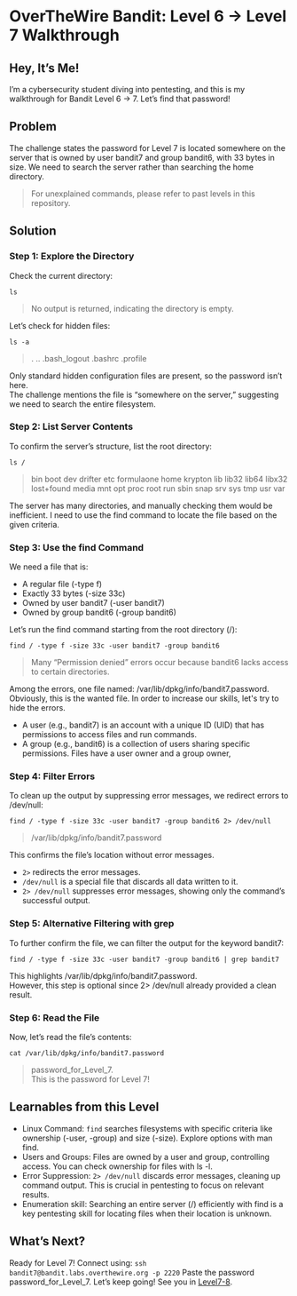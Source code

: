# OverTheWire Bandit: Level 6 → Level 7 Walkthrough

## Hey, It’s Me!
I’m a cybersecurity student diving into pentesting, and this is my walkthrough for Bandit Level 6 → 7. Let’s find that password!

## Problem
The challenge states the password for Level 7 is located somewhere on the server that is owned by user bandit7 and group bandit6, with 33 bytes in size.
We need to search the server rather than searching the home directory.
> For unexplained commands, please refer to past levels in this repository.

## Solution
### Step 1: Explore the Directory
Check the current directory:
```
ls
```
> No output is returned, indicating the directory is empty.

Let’s check for hidden files:
```
ls -a
```
> .  ..  .bash_logout  .bashrc  .profile

Only standard hidden configuration files are present, so the password isn’t here.</br>
The challenge mentions the file is “somewhere on the server,” suggesting we need to search the entire filesystem.

### Step 2: List Server Contents
To confirm the server’s structure, list the root directory:
```
ls /
```
> bin  boot  dev  drifter  etc  formulaone  home  krypton  lib  lib32  lib64  libx32  lost+found  media  mnt  opt  proc  root  run  sbin  snap  srv  sys  tmp  usr  var

The server has many directories, and manually checking them would be inefficient. I need to use the find command to locate the file based on the given criteria.

### Step 3: Use the find Command
We need a file that is:

- A regular file (-type f)
- Exactly 33 bytes (-size 33c)
- Owned by user bandit7 (-user bandit7)
- Owned by group bandit6 (-group bandit6)

Let’s run the find command starting from the root directory (/):
```
find / -type f -size 33c -user bandit7 -group bandit6
```
> Many “Permission denied” errors occur because bandit6 lacks access to certain directories.

Among the errors, one file named: /var/lib/dpkg/info/bandit7.password.</br>
Obviously, this is the wanted file. In order to increase our skills, let's try to hide the errors.
- A user (e.g., bandit7) is an account with a unique ID (UID) that has permissions to access files and run commands.
- A group (e.g., bandit6) is a collection of users sharing specific permissions. Files have a user owner and a group owner,

### Step 4: Filter Errors
To clean up the output by suppressing error messages, we redirect errors to /dev/null:
```
find / -type f -size 33c -user bandit7 -group bandit6 2> /dev/null
```
> /var/lib/dpkg/info/bandit7.password

This confirms the file’s location without error messages.

- `2>` redirects the error messages.
- `/dev/null` is a special file that discards all data written to it.
- `2> /dev/null` suppresses error messages, showing only the command’s successful output.

### Step 5: Alternative Filtering with grep
To further confirm the file, we can filter the output for the keyword bandit7:
```
find / -type f -size 33c -user bandit7 -group bandit6 | grep bandit7
```
This highlights /var/lib/dpkg/info/bandit7.password.</br>
However, this step is optional since 2> /dev/null already provided a clean result.

### Step 6: Read the File
Now, let’s read the file’s contents:
```
cat /var/lib/dpkg/info/bandit7.password
```
> password_for_Level_7. </br>
This is the password for Level 7!

## Learnables from this Level
- Linux Command: `find` searches filesystems with specific criteria like ownership (-user, -group) and size (-size). Explore options with man find.
- Users and Groups: Files are owned by a user and group, controlling access. You can check ownership for files with ls -l.
- Error Suppression: `2> /dev/null` discards error messages, cleaning up command output. This is crucial in pentesting to focus on relevant results.
- Enumeration skill: Searching an entire server (/) efficiently with find is a key pentesting skill for locating files when their location is unknown.

## What’s Next?
Ready for Level 7! Connect using:
`
ssh bandit7@bandit.labs.overthewire.org -p 2220
`
Paste the password password_for_Level_7. Let’s keep going! See you in [Level7-8](Level7-8.md).
